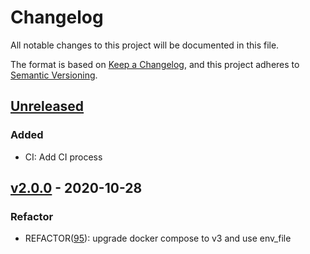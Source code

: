 # Changelog

All notable changes to this project will be documented in this file.

The format is based on [Keep a Changelog](https://keepachangelog.com/en/1.0.0/),
and this project adheres to [Semantic Versioning](https://semver.org/spec/v2.0.0.html).

## [Unreleased]
### Added

- CI: Add CI process

## [v2.0.0] - 2020-10-28

### Refactor

- REFACTOR([95](https://github.com/meateam/drive-project/issues/96)): upgrade docker compose to v3 and use env_file

[unreleased]: https://github.com/meateam/download-service/compare/master...develop
[v2.0.0]: https://github.com/meateam/download-service/compare/v1.3...v2.0.0
